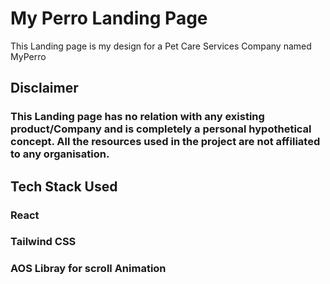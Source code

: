 # My Perro Landing Page

This Landing page is my design for a Pet Care Services Company named MyPerro
## Disclaimer 
### This Landing page has no relation with any existing product/Company and is completely a personal hypothetical concept. All the resources used in the project are not affiliated to any organisation.

## Tech Stack Used

### React 
### Tailwind CSS
### AOS Libray for scroll Animation
